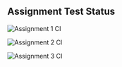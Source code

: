 ## Assignment Test Status

![Assignment 1 CI](https://github.com/yhs2/c756-exer/actions/workflows/ci-a1.yml/badge.svg)

![Assignment 2 CI](https://github.com/yhs2/c756-exer/actions/workflows/ci-a2.yml/badge.svg)

![Assignment 3 CI](https://github.com/yhs2/c756-exer/actions/workflows/ci-a3.yml/badge.svg)
